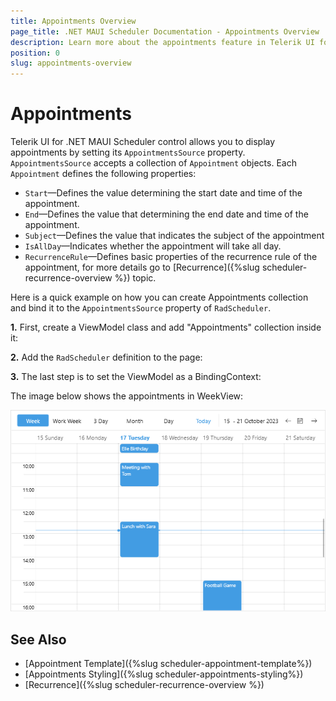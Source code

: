 ```yaml
---
title: Appointments Overview
page_title: .NET MAUI Scheduler Documentation - Appointments Overview
description: Learn more about the appointments feature in Telerik UI for .NET MAUI Scheduler control.
position: 0
slug: appointments-overview
---
```


# Appointments 

Telerik UI for .NET MAUI Scheduler control allows you to display appointments by setting its `AppointmentsSource` property. `AppointmentsSource` accepts a collection of `Appointment` objects. Each `Appointment` defines the following properties:

* `Start`&mdash;Defines the value determining the start date and time of the аppointment.
* `End`&mdash;Defines the value that determining the end date and time of the appointment.
* `Subject`&mdash;Defines the value that indicates the subject of the appointment
* `IsAllDay`&mdash;Indicates whether the appointment will take all day.
* `RecurrenceRule`&mdash;Defines basic properties of the recurrence rule of the appointment, for more details go to [Recurrence]({%slug scheduler-recurrence-overview %}) topic.

Here is a quick example on how you can create Appointments collection and bind it to the `AppointmentsSource` property of `RadScheduler`.

**1.** First, create a ViewModel class and add "Appointments" collection inside it:

<snippet id='scheduler-appointments-viewmodel' />

**2.** Add the `RadScheduler` definition to the page:

<snippet id='scheduler-appointments-example' />

**3.** The last step is to set the ViewModel as a BindingContext:

<snippet id='scheduler-appointmentssource-setvm' />

The image below shows the appointments in WeekView:

![Telerik .NET MAUI Scheduler AppointmentsSource](../images/scheduler-appointmentssource.png)

## See Also

- [Appointment Template]({%slug scheduler-appointment-template%})
- [Appointments Styling]({%slug scheduler-appointments-styling%})
- [Recurrence]({%slug scheduler-recurrence-overview %}) 